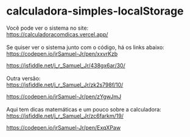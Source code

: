 #
# calculadora-simples-localStorage

Você pode ver o sistema no site:<br>
https://calculadoracomdicas.vercel.app/
<br><br>
Se quiser ver o sistema junto com o código, há os links abaixo:<br>
https://codepen.io/jrSamuel-Jr/pen/xxvrKzb

https://jsfiddle.net/j_r_Samuel_Jr/438gx6ar/30/
<br><br>
Outra versão:<br>
https://jsfiddle.net/j_r_Samuel_Jr/zk2s798f/10/

https://codepen.io/jrSamuel-Jr/pen/zYgwJmJ
<br><br>
Aqui tem dicas matemáticas e um pouco sobre a calculadora:<br>
https://jsfiddle.net/j_r_Samuel_Jr/zc6farkm/19/

https://codepen.io/jrSamuel-Jr/pen/ExqXPaw

#
